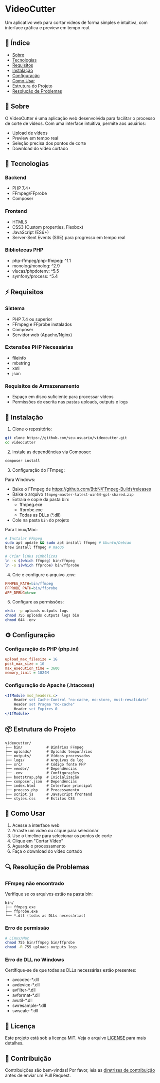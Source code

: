 # VideoCutter

Um aplicativo web para cortar vídeos de forma simples e intuitiva, com interface gráfica e preview em tempo real.

## 📝 Índice

- [Sobre](#sobre)
- [Tecnologias](#tecnologias)
- [Requisitos](#requisitos)
- [Instalação](#instalação)
- [Configuração](#configuração)
- [Como Usar](#como-usar)
- [Estrutura do Projeto](#estrutura-do-projeto)
- [Resolução de Problemas](#resolução-de-problemas)

## 📖 Sobre

O VideoCutter é uma aplicação web desenvolvida para facilitar o processo de corte de vídeos. Com uma interface intuitiva, permite aos usuários:
- Upload de vídeos
- Preview em tempo real
- Seleção precisa dos pontos de corte
- Download do vídeo cortado

## 🚀 Tecnologias

### Backend
- PHP 7.4+
- FFmpeg/FFprobe
- Composer

### Frontend
- HTML5
- CSS3 (Custom properties, Flexbox)
- JavaScript (ES6+)
- Server-Sent Events (SSE) para progresso em tempo real

### Bibliotecas PHP
- php-ffmpeg/php-ffmpeg: ^1.1
- monolog/monolog: ^2.9
- vlucas/phpdotenv: ^5.5
- symfony/process: ^5.4

## ⚡ Requisitos

### Sistema
- PHP 7.4 ou superior
- FFmpeg e FFprobe instalados
- Composer
- Servidor web (Apache/Nginx)

### Extensões PHP Necessárias
- fileinfo
- mbstring
- xml
- json

### Requisitos de Armazenamento
- Espaço em disco suficiente para processar vídeos
- Permissões de escrita nas pastas uploads, outputs e logs

## 🔧 Instalação

1. Clone o repositório:
```bash
git clone https://github.com/seu-usuario/videocutter.git
cd videocutter
```

2. Instale as dependências via Composer:
```bash
composer install
```

3. Configuração do FFmpeg:

Para Windows:
- Baixe o FFmpeg de https://github.com/BtbN/FFmpeg-Builds/releases
- Baixe o arquivo `ffmpeg-master-latest-win64-gpl-shared.zip`
- Extraia e copie da pasta bin:
  - ffmpeg.exe
  - ffprobe.exe
  - Todas as DLLs (*.dll)
- Cole na pasta `bin` do projeto

Para Linux/Mac:
```bash
# Instalar FFmpeg
sudo apt update && sudo apt install ffmpeg # Ubuntu/Debian
brew install ffmpeg # macOS

# Criar links simbólicos
ln -s $(which ffmpeg) bin/ffmpeg
ln -s $(which ffprobe) bin/ffprobe
```

4. Crie e configure o arquivo .env:
```ini
FFMPEG_PATH=bin/ffmpeg
FFPROBE_PATH=bin/ffprobe
APP_DEBUG=true
```

5. Configure as permissões:
```bash
mkdir -p uploads outputs logs
chmod 755 uploads outputs logs bin
chmod 644 .env
```

## ⚙️ Configuração

### Configuração do PHP (php.ini)
```ini
upload_max_filesize = 1G
post_max_size = 1G
max_execution_time = 3600
memory_limit = 1024M
```

### Configuração do Apache (.htaccess)
```apache
<IfModule mod_headers.c>
    Header set Cache-Control "no-cache, no-store, must-revalidate"
    Header set Pragma "no-cache"
    Header set Expires 0
</IfModule>
```

## 📦 Estrutura do Projeto
```
videocutter/
├── bin/           # Binários FFmpeg
├── uploads/       # Uploads temporários
├── outputs/       # Vídeos processados
├── logs/          # Arquivos de log
├── src/           # Código fonte PHP
├── vendor/        # Dependências
├── .env           # Configurações
├── bootstrap.php  # Inicialização
├── composer.json  # Dependências
├── index.html     # Interface principal
├── process.php    # Processamento
├── script.js      # JavaScript frontend
└── styles.css     # Estilos CSS
```

## 🎯 Como Usar

1. Acesse a interface web
2. Arraste um vídeo ou clique para selecionar
3. Use o timeline para selecionar os pontos de corte
4. Clique em "Cortar Vídeo"
5. Aguarde o processamento
6. Faça o download do vídeo cortado

## 🔍 Resolução de Problemas

### FFmpeg não encontrado
Verifique se os arquivos estão na pasta bin:
```
bin/
├── ffmpeg.exe
├── ffprobe.exe
└── *.dll (todas as DLLs necessárias)
```

### Erro de permissão
```bash
# Linux/Mac
chmod 755 bin/ffmpeg bin/ffprobe
chmod -R 755 uploads outputs logs
```

### Erro de DLL no Windows
Certifique-se de que todas as DLLs necessárias estão presentes:
- avcodec-*.dll
- avdevice-*.dll
- avfilter-*.dll
- avformat-*.dll
- avutil-*.dll
- swresample-*.dll
- swscale-*.dll

## 📄 Licença

Este projeto está sob a licença MIT. Veja o arquivo [LICENSE](LICENSE) para mais detalhes.

## 👥 Contribuição

Contribuições são bem-vindas! Por favor, leia as [diretrizes de contribuição](CONTRIBUTING.md) antes de enviar um Pull Request.